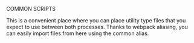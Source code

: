COMMON SCRIPTS

This is a convenient place where you can place utility type files that you expect to use between both processes. Thanks to webpack aliasing, you can easily import files from here using the common alias.
